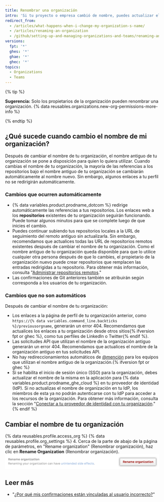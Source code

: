 ```yaml
---
title: Renombrar una organización
intro: 'Si tu proyecto o empresa cambió de nombre, puedes actualizar el nombre de tu organización para que coincida.'
redirect_from:
  - /articles/what-happens-when-i-change-my-organization-s-name/
  - /articles/renaming-an-organization
  - /github/setting-up-and-managing-organizations-and-teams/renaming-an-organization
versions:
  fpt: '*'
  ghes: '*'
  ghae: '*'
  ghec: '*'
topics:
  - Organizations
  - Teams
---
```


{% tip %}

**Sugerencia:** Solo los propietarios de la organización pueden renombrar una organización. {% data reusables.organizations.new-org-permissions-more-info %}

{% endtip %}

## ¿Qué sucede cuando cambio el nombre de mi organización?

Después de cambiar el nombre de tu organización, el nombre antiguo de tu organización se pone a disposición para quien lo quiera utilizar. Cuando cambias el nombre de tu organización, la mayoría de las referencias a los repositorios bajo el nombre antiguo de tu organización se cambiarán automáticamente al nombre nuevo. Sin embargo, algunos enlaces a tu perfil no se redirigirán automáticamente.

### Cambios que ocurren automáticamente

- {% data variables.product.prodname_dotcom %} redirige automáticamente las referencias a tus repositorios.  Los enlaces web a los **repositorios** existentes de tu organización seguirán funcionando. Puede tomar algunos minutos para que se complete luego de que inicies el cambio.
- Puedes continuar subiendo tus repositorios locales a la URL de seguimiento del remoto antiguo sin actualizarla. Sin embargo, recomendamos que actualices todas las URL de repositorios remotos existentes después de cambiar el nombre de tu organización. Como el nombre antiguo de tu organización queda disponible para que lo utilice cualquier otra persona después de que lo cambies, el propietario de la organización nuevo puede crear repositorios que remplacen las entradas redirigidas a tu repositorio. Para obtener más información, consulta "[Administrar repositorios remotos](/github/getting-started-with-github/managing-remote-repositories)."
- Las confirmaciones de Git anteriores también se atribuirán según corresponda a los usuarios de tu organización.

### Cambios que no son automáticos

Después de cambiar el nombre de tu organización:
- Los enlaces a la página de perfil de tu organización anterior, como `https://{% data variables.command_line.backticks %}/previousorgname`, generarán un error 404. Recomendamos que actualices los enlaces a tu organización desde otros sitios{% ifversion fpt or ghec %}, como tus perfiles de LinkedIn o Twitter{% endif %}.
- Las solicitudes API que utilizan el nombre de la organización antiguo generarán un error 404. Recomendamos que actualices el nombre de la organización antiguo en tus solicitudes API.
- No hay redireccionamientos automáticos de [@mención](/articles/basic-writing-and-formatting-syntax/#mentioning-people-and-teams) para los equipos que utilizan el nombre antiguo de la organización.{% ifversion fpt or ghec %}
- Si se habilita el inicio de sesión único (SSO) para la organización, debes actualizar el nombre de la misma en la aplicación para {% data variables.product.prodname_ghe_cloud %} en tu proveedor de identidad (IdP). Si no actualizas el nombre de organización en tu IdP, los miembros de esta ya no podrán autenticarse con tu IdP para acceder a los recursos de la organización. Para obtener más información, consulta la sección "[Conectar a tu proveedor de identidad con tu organización](/github/setting-up-and-managing-organizations-and-teams/connecting-your-identity-provider-to-your-organization)."{% endif %}

## Cambiar el nombre de tu organización

{% data reusables.profile.access_org %}
{% data reusables.profile.org_settings %}
4. Cerca de la parte de abajo de la página de parámetros, en "Rename organization" (Renombrar organización), haz clic en **Rename Organization** (Renombrar organización). ![Botón Rename organization (Renombrar organización)](/assets/images/help/settings/settings-rename-organization.png)

## Leer más

* "[¿Por qué mis confirmaciones están vinculadas al usuario incorrecto?](/articles/why-are-my-commits-linked-to-the-wrong-user)"

